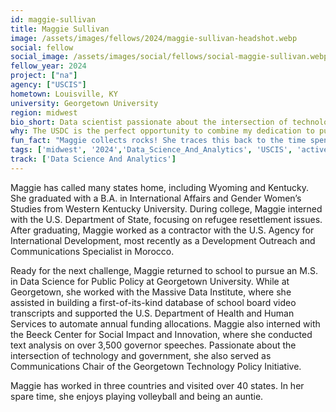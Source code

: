 ```yaml
---
id: maggie-sullivan
title: Maggie Sullivan
image: /assets/images/fellows/2024/maggie-sullivan-headshot.webp
social: fellow
social_image: /assets/images/social/fellows/social-maggie-sullivan.webp
fellow_year: 2024
project: ["na"]
agency: ["USCIS"]
hometown: Louisville, KY
university: Georgetown University
region: midwest
bio_short: Data scientist passionate about the intersection of technology and government
why: The USDC is the perfect opportunity to combine my dedication to public service with my data science skills. The USDC also provides a supportive space to help me grow personally and professionally as a data scientist. 
fun_fact: "Maggie collects rocks! She traces this back to the time spent exploring nature as a child in Wyoming. She loves how they tell unique stories of the world around them."
tags: ['midwest', '2024','Data_Science_And_Analytics', 'USCIS', 'active']
track: ['Data Science And Analytics']
---
```


Maggie has called many states home, including Wyoming and Kentucky. She graduated with a B.A. in International Affairs and Gender Women’s Studies from Western Kentucky University. During college, Maggie interned with the U.S. Department of State, focusing on refugee resettlement issues. After graduating, Maggie worked as a contractor with the U.S. Agency for International Development, most recently as a Development Outreach and Communications Specialist in Morocco. 

Ready for the next challenge, Maggie returned to school to pursue an M.S. in Data Science for Public Policy at Georgetown University. While at Georgetown, she worked with the Massive Data Institute, where she assisted in building a first-of-its-kind database of school board video transcripts and supported the U.S. Department of Health and Human Services to automate annual funding allocations. Maggie also interned with the Beeck Center for Social Impact and Innovation, where she conducted text analysis on over 3,500 governor speeches. Passionate about the intersection of technology and government, she also served as Communications Chair of the Georgetown Technology Policy Initiative. 

Maggie has worked in three countries and visited over 40 states. In her spare time, she enjoys playing volleyball and being an auntie.